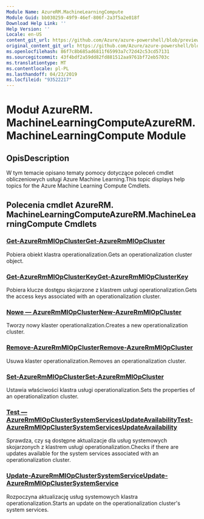 ```yaml
---
Module Name: AzureRM.MachineLearningCompute
Module Guid: bb030259-49f9-46ef-806f-2a3f5a2e018f
Download Help Link: ''
Help Version: ''
Locale: en-US
content_git_url: https://github.com/Azure/azure-powershell/blob/preview/src/ResourceManager/MachineLearningCompute/Commands.MachineLearningCompute/help/AzureRM.MachineLearningCompute.md
original_content_git_url: https://github.com/Azure/azure-powershell/blob/preview/src/ResourceManager/MachineLearningCompute/Commands.MachineLearningCompute/help/AzureRM.MachineLearningCompute.md
ms.openlocfilehash: 86f7c8b685ad6811f65993a7c72d42c53cd57131
ms.sourcegitcommit: 43f4bdf2a59dd82fd881512aa9761bf72eb5703c
ms.translationtype: MT
ms.contentlocale: pl-PL
ms.lasthandoff: 04/23/2019
ms.locfileid: "93522217"
---
```

# <span data-ttu-id="8a4ce-101">Moduł AzureRM. MachineLearningCompute</span><span class="sxs-lookup"><span data-stu-id="8a4ce-101">AzureRM.MachineLearningCompute Module</span></span>
## <span data-ttu-id="8a4ce-102">Opis</span><span class="sxs-lookup"><span data-stu-id="8a4ce-102">Description</span></span>
<span data-ttu-id="8a4ce-103">W tym temacie opisano tematy pomocy dotyczące poleceń cmdlet obliczeniowych usługi Azure Machine Learning.</span><span class="sxs-lookup"><span data-stu-id="8a4ce-103">This topic displays help topics for the Azure Machine Learning Compute Cmdlets.</span></span>

## <span data-ttu-id="8a4ce-104">Polecenia cmdlet AzureRM. MachineLearningCompute</span><span class="sxs-lookup"><span data-stu-id="8a4ce-104">AzureRM.MachineLearningCompute Cmdlets</span></span>
### [<span data-ttu-id="8a4ce-105">Get-AzureRmMlOpCluster</span><span class="sxs-lookup"><span data-stu-id="8a4ce-105">Get-AzureRmMlOpCluster</span></span>](Get-AzureRmMlOpCluster.md)
<span data-ttu-id="8a4ce-106">Pobiera obiekt klastra operationalization.</span><span class="sxs-lookup"><span data-stu-id="8a4ce-106">Gets an operationalization cluster object.</span></span>

### [<span data-ttu-id="8a4ce-107">Get-AzureRmMlOpClusterKey</span><span class="sxs-lookup"><span data-stu-id="8a4ce-107">Get-AzureRmMlOpClusterKey</span></span>](Get-AzureRmMlOpClusterKey.md)
<span data-ttu-id="8a4ce-108">Pobiera klucze dostępu skojarzone z klastrem usługi operationalization.</span><span class="sxs-lookup"><span data-stu-id="8a4ce-108">Gets the access keys associated with an operationalization cluster.</span></span>

### [<span data-ttu-id="8a4ce-109">Nowe — AzureRmMlOpCluster</span><span class="sxs-lookup"><span data-stu-id="8a4ce-109">New-AzureRmMlOpCluster</span></span>](New-AzureRmMlOpCluster.md)
<span data-ttu-id="8a4ce-110">Tworzy nowy klaster operationalization.</span><span class="sxs-lookup"><span data-stu-id="8a4ce-110">Creates a new operationalization cluster.</span></span>

### [<span data-ttu-id="8a4ce-111">Remove-AzureRmMlOpCluster</span><span class="sxs-lookup"><span data-stu-id="8a4ce-111">Remove-AzureRmMlOpCluster</span></span>](Remove-AzureRmMlOpCluster.md)
<span data-ttu-id="8a4ce-112">Usuwa klaster operationalization.</span><span class="sxs-lookup"><span data-stu-id="8a4ce-112">Removes an operationalization cluster.</span></span>

### [<span data-ttu-id="8a4ce-113">Set-AzureRmMlOpCluster</span><span class="sxs-lookup"><span data-stu-id="8a4ce-113">Set-AzureRmMlOpCluster</span></span>](Set-AzureRmMlOpCluster.md)
<span data-ttu-id="8a4ce-114">Ustawia właściwości klastra usługi operationalization.</span><span class="sxs-lookup"><span data-stu-id="8a4ce-114">Sets the properties of an operationalization cluster.</span></span>

### [<span data-ttu-id="8a4ce-115">Test — AzureRmMlOpClusterSystemServicesUpdateAvailability</span><span class="sxs-lookup"><span data-stu-id="8a4ce-115">Test-AzureRmMlOpClusterSystemServicesUpdateAvailability</span></span>](Test-AzureRmMlOpClusterSystemServicesUpdateAvailability.md)
<span data-ttu-id="8a4ce-116">Sprawdza, czy są dostępne aktualizacje dla usług systemowych skojarzonych z klastrem usługi operationalization.</span><span class="sxs-lookup"><span data-stu-id="8a4ce-116">Checks if there are updates available for the system services associated with an operationalization cluster.</span></span>

### [<span data-ttu-id="8a4ce-117">Update-AzureRmMlOpClusterSystemService</span><span class="sxs-lookup"><span data-stu-id="8a4ce-117">Update-AzureRmMlOpClusterSystemService</span></span>](Update-AzureRmMlOpClusterSystemService.md)
<span data-ttu-id="8a4ce-118">Rozpoczyna aktualizację usług systemowych klastra operationalization.</span><span class="sxs-lookup"><span data-stu-id="8a4ce-118">Starts an update on the operationalization cluster's system services.</span></span>

